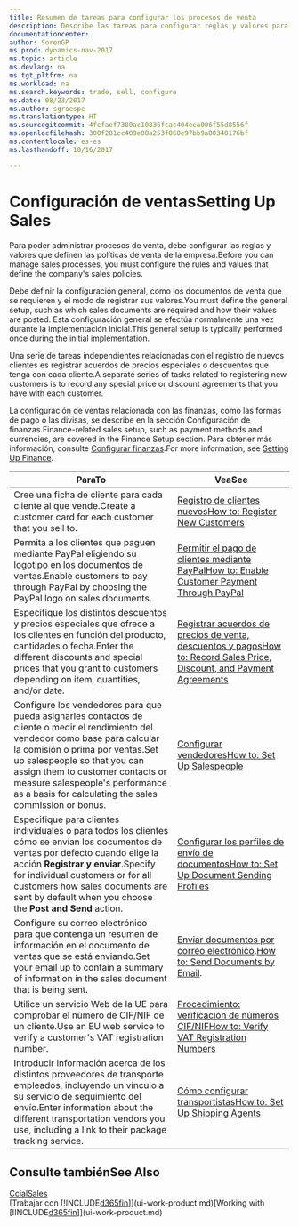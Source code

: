 ```yaml
---
title: Resumen de tareas para configurar los procesos de venta
description: Describe las tareas para configurar reglas y valores para definir las directivas y los procesos de ventas.
documentationcenter: 
author: SorenGP
ms.prod: dynamics-nav-2017
ms.topic: article
ms.devlang: na
ms.tgt_pltfrm: na
ms.workload: na
ms.search.keywords: trade, sell, configure
ms.date: 08/23/2017
ms.author: sgroespe
ms.translationtype: HT
ms.sourcegitcommit: 4fefaef7380ac10836fcac404eea006f55d8556f
ms.openlocfilehash: 300f281cc409e08a253f060e97bb9a80340176bf
ms.contentlocale: es-es
ms.lasthandoff: 10/16/2017

---
```

# <a name="setting-up-sales"></a><span data-ttu-id="7982a-103">Configuración de ventas</span><span class="sxs-lookup"><span data-stu-id="7982a-103">Setting Up Sales</span></span>
<span data-ttu-id="7982a-104">Para poder administrar procesos de venta, debe configurar las reglas y valores que definen las políticas de venta de la empresa.</span><span class="sxs-lookup"><span data-stu-id="7982a-104">Before you can manage sales processes, you must configure the rules and values that define the company's sales policies.</span></span>

<span data-ttu-id="7982a-105">Debe definir la configuración general, como los documentos de venta que se requieren y el modo de registrar sus valores.</span><span class="sxs-lookup"><span data-stu-id="7982a-105">You must define the general setup, such as which sales documents are required and how their values are posted.</span></span> <span data-ttu-id="7982a-106">Esta configuración general se efectúa normalmente una vez durante la implementación inicial.</span><span class="sxs-lookup"><span data-stu-id="7982a-106">This general setup is typically performed once during the initial implementation.</span></span>

<span data-ttu-id="7982a-107">Una serie de tareas independientes relacionadas con el registro de nuevos clientes es registrar acuerdos de precios especiales o descuentos que tenga con cada cliente.</span><span class="sxs-lookup"><span data-stu-id="7982a-107">A separate series of tasks related to registering new customers is to record any special price or discount agreements that you have with each customer.</span></span>

<span data-ttu-id="7982a-108">La configuración de ventas relacionada con las finanzas, como las formas de pago o las divisas, se describe en la sección Configuración de finanzas.</span><span class="sxs-lookup"><span data-stu-id="7982a-108">Finance-related sales setup, such as payment methods and currencies, are covered in the Finance Setup section.</span></span> <span data-ttu-id="7982a-109">Para obtener más información, consulte [Configurar finanzas](finance-setup-finance.md).</span><span class="sxs-lookup"><span data-stu-id="7982a-109">For more information, see [Setting Up Finance](finance-setup-finance.md).</span></span>

| <span data-ttu-id="7982a-110">Para</span><span class="sxs-lookup"><span data-stu-id="7982a-110">To</span></span> | <span data-ttu-id="7982a-111">Vea</span><span class="sxs-lookup"><span data-stu-id="7982a-111">See</span></span> |
| --- | --- |
| <span data-ttu-id="7982a-112">Cree una ficha de cliente para cada cliente al que vende.</span><span class="sxs-lookup"><span data-stu-id="7982a-112">Create a customer card for each customer that you sell to.</span></span> |[<span data-ttu-id="7982a-113">Registro de clientes nuevos</span><span class="sxs-lookup"><span data-stu-id="7982a-113">How to: Register New Customers</span></span>](sales-how-register-new-customers.md) |
| <span data-ttu-id="7982a-114">Permita a los clientes que paguen mediante PayPal eligiendo su logotipo en los documentos de ventas.</span><span class="sxs-lookup"><span data-stu-id="7982a-114">Enable customers to pay through PayPal by choosing the PayPal logo on sales documents.</span></span> |[<span data-ttu-id="7982a-115">Permitir el pago de clientes mediante PayPal</span><span class="sxs-lookup"><span data-stu-id="7982a-115">How to: Enable Customer Payment Through PayPal</span></span>](sales-how-enable-payment-service-extensions.md) |
| <span data-ttu-id="7982a-116">Especifique los distintos descuentos y precios especiales que ofrece a los clientes en función del producto, cantidades o fecha.</span><span class="sxs-lookup"><span data-stu-id="7982a-116">Enter the different discounts and special prices that you grant to customers depending on item, quantities, and/or date.</span></span> |[<span data-ttu-id="7982a-117">Registrar acuerdos de precios de venta, descuentos y pagos</span><span class="sxs-lookup"><span data-stu-id="7982a-117">How to: Record Sales Price, Discount, and Payment Agreements</span></span>](sales-how-record-sales-price-discount-payment-agreements.md) |
| <span data-ttu-id="7982a-118">Configure los vendedores para que pueda asignarles contactos de cliente o medir el rendimiento del vendedor como base para calcular la comisión o prima por ventas.</span><span class="sxs-lookup"><span data-stu-id="7982a-118">Set up salespeople so that you can assign them to customer contacts or measure salespeople's performance as a basis for calculating the sales commission or bonus.</span></span> |[<span data-ttu-id="7982a-119">Configurar vendedores</span><span class="sxs-lookup"><span data-stu-id="7982a-119">How to: Set Up Salespeople</span></span>](sales-how-setup-salespeople.md) |
| <span data-ttu-id="7982a-120">Especifique para clientes individuales o para todos los clientes cómo se envían los documentos de ventas por defecto cuando elige la acción **Registrar y enviar**.</span><span class="sxs-lookup"><span data-stu-id="7982a-120">Specify for individual customers or for all customers how sales documents are sent by default when you choose the **Post and Send** action.</span></span> |[<span data-ttu-id="7982a-121">Configurar los perfiles de envío de documentos</span><span class="sxs-lookup"><span data-stu-id="7982a-121">How to: Set Up Document Sending Profiles</span></span>](sales-how-setup-document-send-profiles.md) |
| <span data-ttu-id="7982a-122">Configure su correo electrónico para que contenga un resumen de información en el documento de ventas que se está enviando.</span><span class="sxs-lookup"><span data-stu-id="7982a-122">Set your email up to contain a summary of information in the sales document that is being sent.</span></span> |<span data-ttu-id="7982a-123">[Enviar documentos por correo electrónico](ui-how-send-documents-email.md).</span><span class="sxs-lookup"><span data-stu-id="7982a-123">[How to: Send Documents by Email](ui-how-send-documents-email.md).</span></span> |
|<span data-ttu-id="7982a-124">Utilice un servicio Web de la UE para comprobar el número de CIF/NIF de un cliente.</span><span class="sxs-lookup"><span data-stu-id="7982a-124">Use an EU web service to verify a customer's VAT registration number.</span></span>|[<span data-ttu-id="7982a-125">Procedimiento: verificación de números CIF/NIF</span><span class="sxs-lookup"><span data-stu-id="7982a-125">How to: Verify VAT Registration Numbers</span></span>](sales-how-to-verify-vat-registration-numbers.md)|
|<span data-ttu-id="7982a-126">Introducir información acerca de los distintos proveedores de transporte empleados, incluyendo un vínculo a su servicio de seguimiento del envío.</span><span class="sxs-lookup"><span data-stu-id="7982a-126">Enter information about the different transportation vendors you use, including a link to their package tracking service.</span></span>|[<span data-ttu-id="7982a-127">Cómo configurar transportistas</span><span class="sxs-lookup"><span data-stu-id="7982a-127">How to: Set Up Shipping Agents</span></span>](sales-how-to-set-up-shipping-agents.md)|

## <a name="see-also"></a><span data-ttu-id="7982a-128">Consulte también</span><span class="sxs-lookup"><span data-stu-id="7982a-128">See Also</span></span>
[<span data-ttu-id="7982a-129">Ccial</span><span class="sxs-lookup"><span data-stu-id="7982a-129">Sales</span></span>](sales-manage-sales.md)  
<span data-ttu-id="7982a-130">[Trabajar con [!INCLUDE[d365fin](includes/d365fin_md.md)]](ui-work-product.md)</span><span class="sxs-lookup"><span data-stu-id="7982a-130">[Working with [!INCLUDE[d365fin](includes/d365fin_md.md)]](ui-work-product.md)</span></span>

